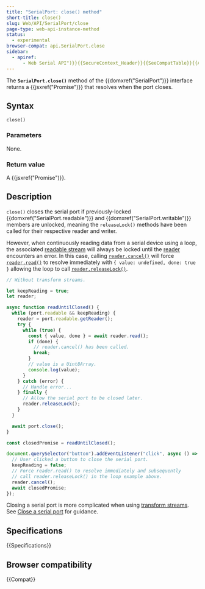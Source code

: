 ```yaml
---
title: "SerialPort: close() method"
short-title: close()
slug: Web/API/SerialPort/close
page-type: web-api-instance-method
status:
  - experimental
browser-compat: api.SerialPort.close
sidebar:
  - apiref:
      - Web Serial API")}}{{SecureContext_Header}}{{SeeCompatTable}}{{AvailableInWorkers("window_and_dedicated
---
```


The **`SerialPort.close()`** method of the {{domxref("SerialPort")}} interface returns a {{jsxref("Promise")}} that resolves when the port closes.

## Syntax

```js-nolint
close()
```

### Parameters

None.

### Return value

A {{jsxref("Promise")}}.

## Description

`close()` closes the serial port if previously-locked {{domxref("SerialPort.readable")}} and {{domxref("SerialPort.writable")}} members are unlocked, meaning the `releaseLock()` methods have been called for their respective reader and writer.

However, when continuously reading data from a serial device using a loop, the associated [readable stream](/en-US/docs/Web/API/ReadableStream) will always be locked until the [reader](/en-US/docs/Web/API/ReadableStreamDefaultReader) encounters an error. In this case, calling [`reader.cancel()`](/en-US/docs/Web/API/ReadableStreamDefaultReader/cancel) will force [`reader.read()`](/en-US/docs/Web/API/ReadableStreamDefaultReader/read) to resolve immediately with `{ value: undefined, done: true }` allowing the loop to call [`reader.releaseLock()`](/en-US/docs/Web/API/ReadableStreamDefaultReader/releaseLock).

```js
// Without transform streams.

let keepReading = true;
let reader;

async function readUntilClosed() {
  while (port.readable && keepReading) {
    reader = port.readable.getReader();
    try {
      while (true) {
        const { value, done } = await reader.read();
        if (done) {
          // reader.cancel() has been called.
          break;
        }
        // value is a Uint8Array.
        console.log(value);
      }
    } catch (error) {
      // Handle error...
    } finally {
      // Allow the serial port to be closed later.
      reader.releaseLock();
    }
  }

  await port.close();
}

const closedPromise = readUntilClosed();

document.querySelector("button").addEventListener("click", async () => {
  // User clicked a button to close the serial port.
  keepReading = false;
  // Force reader.read() to resolve immediately and subsequently
  // call reader.releaseLock() in the loop example above.
  reader.cancel();
  await closedPromise;
});
```

Closing a serial port is more complicated when using [transform streams](/en-US/docs/Web/API/TransformStream). See [Close a serial port](https://developer.chrome.com/docs/capabilities/serial#close-port) for guidance.

## Specifications

{{Specifications}}

## Browser compatibility

{{Compat}}

